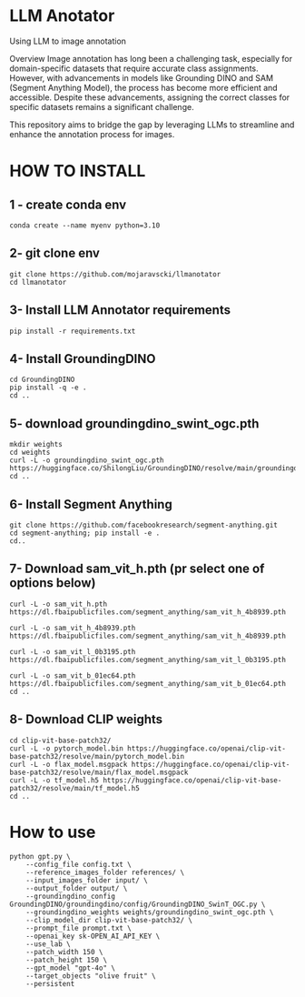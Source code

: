# LLM Anotator
Using LLM to image annotation


Overview
Image annotation has long been a challenging task, especially for domain-specific datasets that require accurate class assignments. However, with advancements in models like Grounding DINO and SAM (Segment Anything Model), the process has become more efficient and accessible. Despite these advancements, assigning the correct classes for specific datasets remains a significant challenge.

This repository aims to bridge the gap by leveraging LLMs to streamline and enhance the annotation process for images.

# HOW TO INSTALL

## 1 - create conda env

```
conda create --name myenv python=3.10
```

## 2- git clone env
```
git clone https://github.com/mojaravscki/llmanotator
cd llmanotator
```

## 3- Install LLM Annotator requirements 

```
pip install -r requirements.txt
```

## 4- Install GroundingDINO
```
cd GroundingDINO
pip install -q -e .
cd ..
```

## 5- download groundingdino_swint_ogc.pth

```
mkdir weights
cd weights
curl -L -o groundingdino_swint_ogc.pth https://huggingface.co/ShilongLiu/GroundingDINO/resolve/main/groundingdino_swint_ogc.pth
cd ..
```


## 6- Install Segment Anything

```
git clone https://github.com/facebookresearch/segment-anything.git
cd segment-anything; pip install -e .
cd..
```

## 7- Download sam_vit_h.pth (pr select one of options below)

```
curl -L -o sam_vit_h.pth https://dl.fbaipublicfiles.com/segment_anything/sam_vit_h_4b8939.pth

curl -L -o sam_vit_h_4b8939.pth https://dl.fbaipublicfiles.com/segment_anything/sam_vit_h_4b8939.pth

curl -L -o sam_vit_l_0b3195.pth https://dl.fbaipublicfiles.com/segment_anything/sam_vit_l_0b3195.pth

curl -L -o sam_vit_b_01ec64.pth https://dl.fbaipublicfiles.com/segment_anything/sam_vit_b_01ec64.pth
cd ..
```

## 8- Download CLIP weights

```
cd clip-vit-base-patch32/
curl -L -o pytorch_model.bin https://huggingface.co/openai/clip-vit-base-patch32/resolve/main/pytorch_model.bin
curl -L -o flax_model.msgpack https://huggingface.co/openai/clip-vit-base-patch32/resolve/main/flax_model.msgpack
curl -L -o tf_model.h5 https://huggingface.co/openai/clip-vit-base-patch32/resolve/main/tf_model.h5
cd ..
```


# How to use

```
python gpt.py \
    --config_file config.txt \
    --reference_images_folder references/ \
    --input_images_folder input/ \
    --output_folder output/ \
    --groundingdino_config GroundingDINO/groundingdino/config/GroundingDINO_SwinT_OGC.py \
    --groundingdino_weights weights/groundingdino_swint_ogc.pth \
    --clip_model_dir clip-vit-base-patch32/ \
    --prompt_file prompt.txt \
    --openai_key sk-OPEN_AI_API_KEY \
    --use_lab \
    --patch_width 150 \
    --patch_height 150 \
    --gpt_model "gpt-4o" \
    --target_objects "olive fruit" \
    --persistent

```

